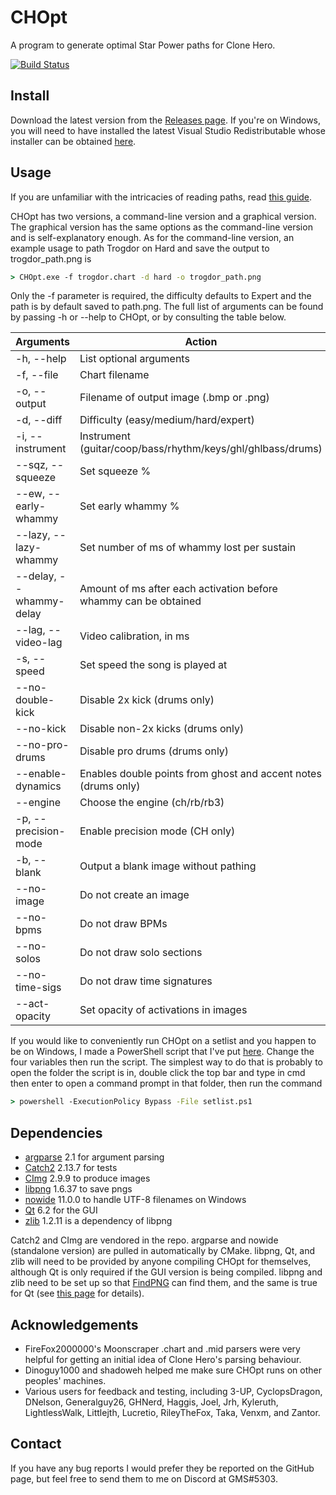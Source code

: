 # CHOpt

A program to generate optimal Star Power paths for Clone Hero.

[![Build Status](https://ci.appveyor.com/api/projects/status/github/GenericMadScientist/CHOpt?branch=master&svg=true)](https://ci.appveyor.com/project/GenericMadScientist/CHOpt)

## Install

Download the latest version from the [Releases page](../../releases). If you're
on Windows, you will need to have installed the latest Visual Studio
Redistributable whose installer can be obtained
[here](https://aka.ms/vs/17/release/vc_redist.x64.exe).

## Usage

If you are unfamiliar with the intricacies of reading paths, read
[this guide](misc/How-to-read-paths.md).

CHOpt has two versions, a command-line version and a graphical version. The
graphical version has the same options as the command-line version and is
self-explanatory enough. As for the command-line version, an example usage to
path Trogdor on Hard and save the output to trogdor_path.png is

```bat
> CHOpt.exe -f trogdor.chart -d hard -o trogdor_path.png
```

Only the -f parameter is required, the difficulty defaults to Expert and the
path is by default saved to path.png. The full list of arguments can be found
by passing -h or --help to CHOpt, or by consulting the table below.

| Arguments               | Action                                                           |
| ----------------------- | ---------------------------------------------------------------- |
| -h, --help              | List optional arguments                                          |
| -f, --file              | Chart filename                                                   |
| -o, --output            | Filename of output image (.bmp or .png)                          |
| -d, --diff              | Difficulty (easy/medium/hard/expert)                             |
| -i, --instrument        | Instrument (guitar/coop/bass/rhythm/keys/ghl/ghlbass/drums)      |
| --sqz, --squeeze        | Set squeeze %                                                    |
| --ew, --early-whammy    | Set early whammy %                                               |
| --lazy, --lazy-whammy   | Set number of ms of whammy lost per sustain                      |
| --delay, --whammy-delay | Amount of ms after each activation before whammy can be obtained |
| --lag, --video-lag      | Video calibration, in ms                                         |
| -s, --speed             | Set speed the song is played at                                  |
| --no-double-kick        | Disable 2x kick (drums only)                                     |
| --no-kick               | Disable non-2x kicks (drums only)                                |
| --no-pro-drums          | Disable pro drums (drums only)                                   |
| --enable-dynamics       | Enables double points from ghost and accent notes (drums only)   |
| --engine                | Choose the engine (ch/rb/rb3)                                    |
| -p, --precision-mode    | Enable precision mode (CH only)                                  |
| -b, --blank             | Output a blank image without pathing                             |
| --no-image              | Do not create an image                                           |
| --no-bpms               | Do not draw BPMs                                                 |
| --no-solos              | Do not draw solo sections                                        |
| --no-time-sigs          | Do not draw time signatures                                      |
| --act-opacity           | Set opacity of activations in images                             |

If you would like to conveniently run CHOpt on a setlist and you happen to be
on Windows, I made a PowerShell script that I've put [here](misc/setlist.ps1).
Change the four variables then run the script. The simplest way to do that is
probably to open the folder the script is in, double click the top bar and type
in cmd then enter to open a command prompt in that folder, then run the command

```bat
> powershell -ExecutionPolicy Bypass -File setlist.ps1
```

## Dependencies

* [argparse](https://github.com/p-ranav/argparse) 2.1 for argument parsing
* [Catch2](https://github.com/catchorg/Catch2) 2.13.7 for tests
* [CImg](https://cimg.eu) 2.9.9 to produce images
* [libpng](http://libpng.org/pub/png/libpng.html) 1.6.37 to save pngs
* [nowide](https://github.com/boostorg/nowide) 11.0.0 to handle UTF-8 filenames
  on Windows
* [Qt](https://www.qt.io) 6.2 for the GUI
* [zlib](https://zlib.net) 1.2.11 is a dependency of libpng

Catch2 and CImg are vendored in the repo. argparse and nowide (standalone
version) are pulled in automatically by CMake. libpng, Qt, and zlib will need to
be provided by anyone compiling CHOpt for themselves, although Qt is only
required if the GUI version is being compiled. libpng and zlib need to be set up
so that [FindPNG](https://cmake.org/cmake/help/latest/module/FindPNG.html) can
find them, and the same is true for Qt (see
[this page](https://cmake.org/cmake/help/latest/manual/cmake-qt.7.html) for
details).

## Acknowledgements

* FireFox2000000's Moonscraper .chart and .mid parsers were very helpful for
getting an initial idea of Clone Hero's parsing behaviour.
* Dinoguy1000 and shadoweh helped me make sure CHOpt runs on other peoples'
machines.
* Various users for feedback and testing, including 3-UP, CyclopsDragon,
DNelson, Generalguy26, GHNerd, Haggis, Joel, Jrh, Kyleruth, LightlessWalk,
Littlejth, Lucretio, RileyTheFox, Taka, Venxm, and Zantor.

## Contact

If you have any bug reports I would prefer they be reported on the GitHub page,
but feel free to send them to me on Discord at GMS#5303.
